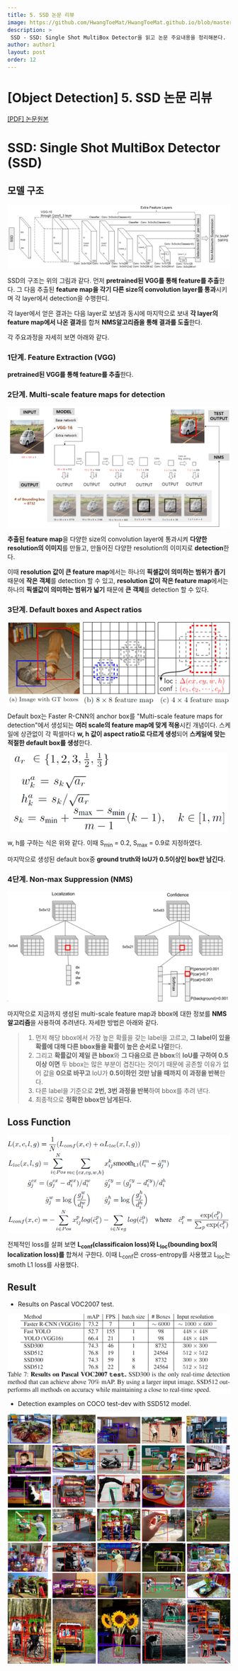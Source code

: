 ```yaml
---
title: 5. SSD 논문 리뷰
image: https://github.com/HwangToeMat/HwangToeMat.github.io/blob/master/Paper-Review/image/SSD/img0.png?raw=true
description: >
 SSD - SSD: Single Shot MultiBox Detector을 읽고 논문 주요내용을 정리해본다.
author: author1
layout: post
order: 12
---
```

# [Object Detection]  5. SSD 논문 리뷰

<a href="https://arxiv.org/abs/1512.02325">[PDF] 논문원본</a>

# SSD: Single Shot MultiBox Detector (SSD)

## 모델 구조

<img src="https://github.com/HwangToeMat/HwangToeMat.github.io/blob/master/Paper-Review/image/SSD/img1.png?raw=true" style="max-width:100%;margin-left: auto; margin-right: auto; display: block;">

SSD의 구조는 위의 그림과 같다. 먼저 **pretrained된 VGG를 통해 feature를 추출**한다. 그 다음 추출된 **feature map을 각기 다른 size의 convolution layer를 통과**시키며 각 layer에서 detection을 수행한디.

각 layer에서 얻은 결과는 다음 layer로 보냄과 동시에 마지막으로 보내 **각 layer의 feature map에서 나온 결과**를 합쳐 **NMS알고리즘을 통해 결과를 도출**한다.

각 주요과정을 자세히 보면 아래와 같다.

### 1단계. Feature Extraction (VGG)

**pretrained된 VGG를 통해 feature를 추출**한다.

### 2단계. Multi-scale feature maps for detection

<img src="https://github.com/HwangToeMat/HwangToeMat.github.io/blob/master/Paper-Review/image/SSD/img2.png?raw=true" style="max-width:100%;margin-left: auto; margin-right: auto; display: block;">

**추출된 feature map**을 다양한 size의 convolution layer에 통과시켜 **다양한 resolution의 이미지**를 만들고, 만들어진 다양한 resolution의 이미지로 **detection**한다. 

이때 **resolution 값이 큰 feature map**에서는 하나의 **픽셀값이 의미하는 범위가 좁기** 때문에 **작은 객체**를 detection 할 수 있고, **resolution 값이 작은 feature map**에서는 하나의 **픽셀값이 의미하는 범위가 넓기** 때문에 **큰 객체**를 detection 할 수 있다.    

### 3단계. Default boxes and Aspect ratios

<img src="https://github.com/HwangToeMat/HwangToeMat.github.io/blob/master/Paper-Review/image/SSD/img3.png?raw=true" style="max-width:100%;margin-left: auto; margin-right: auto; display: block;">

Default box는 Faster R-CNN의 anchor box를 "Multi-scale feature maps for detection"에서 생성되는 **여러 scale의 feature map에 맞게 적용**시킨 개념이다. 스케일에 상관없이 각 픽셀마다 **w, h 값이 aspect ratio로 다르게 생성**되어 **스케일에 맞는 적절한 default box를 생성**한다.

<img src="https://github.com/HwangToeMat/HwangToeMat.github.io/blob/master/Paper-Review/image/SSD/img3_1.png?raw=true" style="max-width:100%;margin-left: auto; margin-right: auto; display: block;">

w, h를 구하는 식은 위와 같다. 이때 S<sub>min</sub> = 0.2, S<sub>max</sub> = 0.9로 지정하였다. 

마지막으로 생성된 default box중 **ground truth와 IoU가 0.5이상인 box만 남긴다.**

### 4단계. Non-max Suppression (NMS)

<img src="https://github.com/HwangToeMat/HwangToeMat.github.io/blob/master/Paper-Review/image/SSD/img4.png?raw=true" style="max-width:100%;margin-left: auto; margin-right: auto; display: block;">

마지막으로 지금까지 생성된 multi-scale feature map과 bbox에 대한 정보를 **NMS알고리즘**을 사용하여 추려낸다. 자세한 방법은 아래와 같다.

> 01. 먼저 해당 bbox에서 가장 높은 확률을 갖는 label을 고르고, **그 label이 있을 확률에 대해 다른 bbox들을 확률이 높은 순서로 나열**한다.<br>
> 02. 그리고 **확률값이 제일 큰 bbox**와 **그 다음으로 큰 bbox**의 **IoU를 구하여 0.5이상 이면** 두 bbox는 많은 부분이 겹친다는 것이기 때문에 공존할 이유가 없어 값을 **0으로 바꾸고** IoU가 **0.5이하인 것만 남을 때까지 이 과정을 반복**한다.<br>
> 03. 다른 label을 기준으로 **2번, 3번 과정을 반복**하여 bbox를 추려 낸다.<br>
> 04. 최종적으로 **정확한 bbox만 남게된다.**

## Loss Function

<img src="https://github.com/HwangToeMat/HwangToeMat.github.io/blob/master/Paper-Review/image/SSD/img5.png?raw=true" style="max-width:100%;margin-left: auto; margin-right: auto; display: block;">

전체적인 loss를 살펴 보면 **L<sub>conf</sub>(classificaion loss)와 L<sub>loc</sub>(bounding box의 localization loss)를** 합쳐서 구한다. 이때 L<sub>conf</sub>은 cross-entropy를 사용했고 L<sub>loc</sub>는 smoth L1 loss를 사용했다.

## Result

* Results on Pascal VOC2007 test.

<img src="https://github.com/HwangToeMat/HwangToeMat.github.io/blob/master/Paper-Review/image/SSD/img6_0.png?raw=true" style="max-width:100%;margin-left: auto; margin-right: auto; display: block;">

* Detection examples on COCO test-dev with SSD512 model.

<img src="https://github.com/HwangToeMat/HwangToeMat.github.io/blob/master/Paper-Review/image/SSD/img6.png?raw=true" style="max-width:100%;margin-left: auto; margin-right: auto; display: block;">

<img src="https://github.com/HwangToeMat/HwangToeMat.github.io/blob/master/Paper-Review/image/SSD/img6_1.png?raw=true" style="max-width:100%;margin-left: auto; margin-right: auto; display: block;">
